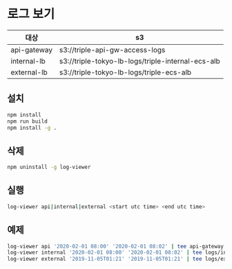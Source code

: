 # 로그 보기

| 대상        | s3                                                |
| ----------- | ------------------------------------------------- |
| api-gateway | s3://triple-api-gw-access-logs                    |
| internal-lb | s3://triple-tokyo-lb-logs/triple-internal-ecs-alb |
| external-lb | s3://triple-tokyo-lb-logs/triple-ecs-alb          |

## 설치

```sh
npm install
npm run build
npm install -g .
```

## 삭제

```sh
npm uninstall -g log-viewer
```

## 실행

```sh
log-viewer api|internal|external <start utc time> <end utc time>
```

## 예제

```sh
log-viewer api '2020-02-01 08:00' '2020-02-01 08:02' | tee api-gateway.log | awk '{print NR, substr($0, 1, 225)}' | less
log-viewer internal '2020-02-01 08:00' '2020-02-01 08:02' | tee logs/internal-lb.log | grep 'triple-user' | less
log-viewer external '2019-11-05T01:21' '2019-11-05T01:21' | tee logs/external-lb.log | grep -B 3 -A 5 '2019-11-05T01:21:04.660536Z'"

```
